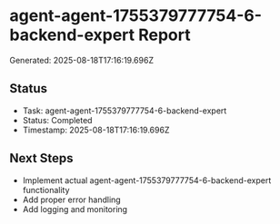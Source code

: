 # agent-agent-1755379777754-6-backend-expert Report

Generated: 2025-08-18T17:16:19.696Z

## Status
- Task: agent-agent-1755379777754-6-backend-expert
- Status: Completed
- Timestamp: 2025-08-18T17:16:19.696Z

## Next Steps
- Implement actual agent-agent-1755379777754-6-backend-expert functionality
- Add proper error handling
- Add logging and monitoring
